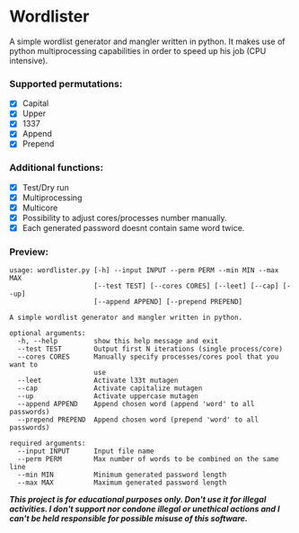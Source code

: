 # Wordlister
A simple wordlist generator and mangler written in python.
It makes use of python multiprocessing capabilities in order to speed up his job (CPU intensive).


### Supported permutations:
 - [x] Capital
 - [x] Upper
 - [x] 1337
 - [x] Append
 - [x] Prepend

### Additional functions:
 - [x] Test/Dry run
 - [x] Multiprocessing
 - [x] Multicore
 - [x] Possibility to adjust cores/processes number manually.
 - [x] Each generated password doesnt contain same word twice.
 
### Preview:

```
usage: wordlister.py [-h] --input INPUT --perm PERM --min MIN --max MAX
                     [--test TEST] [--cores CORES] [--leet] [--cap] [--up]
                     [--append APPEND] [--prepend PREPEND]

A simple wordlist generator and mangler written in python.

optional arguments:
  -h, --help         show this help message and exit
  --test TEST        Output first N iterations (single process/core)
  --cores CORES      Manually specify processes/cores pool that you want to
                     use
  --leet             Activate l33t mutagen
  --cap              Activate capitalize mutagen
  --up               Activate uppercase mutagen
  --append APPEND    Append chosen word (append 'word' to all passwords)
  --prepend PREPEND  Append chosen word (prepend 'word' to all passwords)

required arguments:
  --input INPUT      Input file name
  --perm PERM        Max number of words to be combined on the same line
  --min MIN          Minimum generated password length
  --max MAX          Maximum generated password length
```


**_This project is for educational purposes only. Don't use it for illegal activities. I don't support nor condone illegal or unethical actions and I can't be held responsible for possible misuse of this software._**
